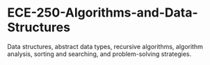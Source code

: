 # ECE-250-Algorithms-and-Data-Structures
Data structures, abstract data types, recursive algorithms, algorithm analysis, sorting and searching, and problem-solving strategies.
